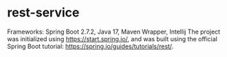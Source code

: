 # rest-service
Frameworks: Spring Boot 2.7.2, Java 17, Maven Wrapper, Intellij
The project was initialized using https://start.spring.io/, and was built using the official Spring Boot tutorial: https://spring.io/guides/tutorials/rest/. 
